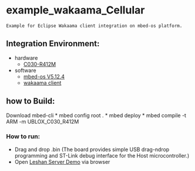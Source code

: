 # example_wakaama_Cellular
    Example for Eclipse Wakaama client integration on mbed-os platform.

## Integration Environment:
* hardware
    * [C030-R412M](https://os.mbed.com/platforms/ublox-C030-R412M/)
* software 
    * [mbed-os V5.12.4](https://github.com/ARMmbed/mbed-os)
    * [wakaama client](https://github.com/eclipse/wakaama)

## how to Build:
Download mbed-cli
    * mbed config root .
    * mbed deploy
    * mbed compile -t ARM -m UBLOX_C030_R412M 
### How to run:
* Drag and drop .bin (The board provides simple USB drag-ndrop programming and ST-Link debug interface for the Host microcontroller.)
* Open [Leshan Server Demo](https://leshan.eclipseprojects.io/#/clients) via browser
